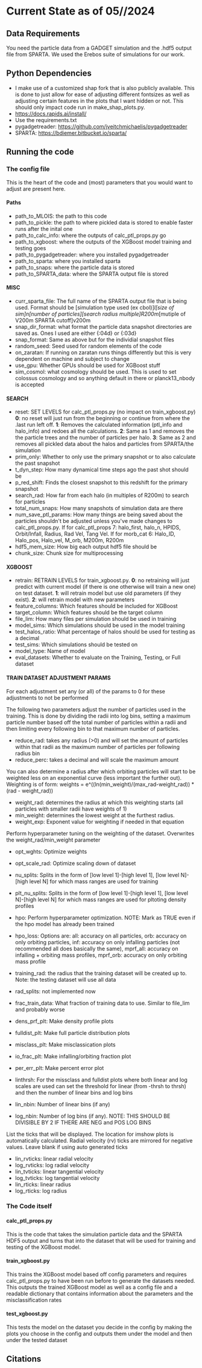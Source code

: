 # Current State as of 05//2024

## Data Requirements
You need the particle data from a GADGET simulation and the .hdf5 output file from SPARTA. We used the Erebos suite of simulations for our work.

## Python Dependencies
- I make use of a customized shap fork that is also publicly available. This is done to just allow for ease of adjusting different fontsizes as well as adjusting certain features in the plots that I want hidden or not. This should only impact code run in make_shap_plots.py. 
- https://docs.rapids.ai/install/ 
- Use the requirements.txt
- pygadgetreader: https://github.com/jveitchmichaelis/pygadgetreader
- SPARTA: https://bdiemer.bitbucket.io/sparta/ 

## Running the code

### The config file
This is the heart of the code and (most) parameters that you would want to adjust are present here.

#### Paths

- path_to_MLOIS: the path to this code
- path_to_pickle: the path to where pickled data is stored to enable faster runs after the inital one
- path_to_calc_info: where the outputs of calc_ptl_props.py go
- path_to_xgboost: where the outputs of the XGBoost model training and testing goes
- path_to_pygadgetreader: where you installed pygadgetreader
- path_to_sparta: where you installed sparta
- path_to_snaps: where the particle data is stored
- path_to_SPARTA_data: where the SPARTA output file is stored

#### MISC
- curr_sparta_file: The full name of the SPARTA output file that is being used. Format should be [simulation type used (ex cbol)]_l[size of sim]_n[number of particles]_[search radius multiple]R200m_[mutiple of V200m SPARTA cutoff]v200m
- snap_dir_format: what format the particle data snapshot directories are saved as. Ones I used are either {:04d} or {:03d}
- snap_format: Same as above but for the individial snapshot files
- random_seed: Seed used for random elements of the code
- on_zaratan: If running on zaratan runs things differently but this is very dependent on machine and subject to change
- use_gpu: Whether GPUs should be used for XGBoost stuff
- sim_cosmol: what cosmology should be used. This is used to set colossus cosmology and so anything default in there or planck13_nbody is accepted

#### SEARCH
- reset: SET LEVELS for calc_ptl_props.py (no impact on train_xgboost.py) **0**: no reset will just run from the beginning or continue from where the .last run left off. **1**: Removes the calculated information (ptl_info and halo_info) and redoes all the calculations. **2**: Same as 1 and removes the the particle trees and the number of particles per halo. **3**: Same as 2 and removes all pickled data about the halos and particles from SPARTA/the simulation
- prim_only: Whether to only use the primary snapshot or to also calculate the past snapshot
- t_dyn_step: How many dynamical time steps ago the past shot should be
- p_red_shift: Finds the closest snapshot to this redshift for the primary snapshot
- search_rad: How far from each halo (in multiples of R200m) to search for particles
- total_num_snaps: How many snapshots of simulation data are there
- num_save_ptl_params: How many things are being saved about the particles shouldn't be adjusted unless you've made changes to calc_ptl_props.py. If for calc_ptl_props 7: halo_first, halo_n, HPIDS, Orbit/Infall, Radius, Rad Vel, Tang Vel. If for morb_cat 6: Halo_ID, Halo_pos, Halo_vel, M_orb, M200m, R200m
- hdf5_mem_size: How big each output hdf5 file should be
- chunk_size: Chunk size for multiprocessing

#### XGBOOST
- retrain: RETRAIN LEVELS for train_xgboost.py. **0**: no retraining will just predict with current model (if there is one otherwise will train a new one) on test dataset. **1**: will retrain model but use old parameters (if they exist). **2**: will retrain model with new parameters
- feature_columns: Which features should be included for XGBoost
- target_column: Which features should be the target column
- file_lim: How many files per simulation should be used in training
- model_sims: Which simulations should be used in the model training
- test_halos_ratio: What percentage of halos should be used for testing as a decimal
- test_sims: Which simulations should be tested on 
- model_type: Name of model 
- eval_datasets: Whether to evaluate on the Training, Testing, or Full dataset

#### TRAIN DATASET ADJUSTMENT PARAMS
For each adjustment set any (or all) of the params to 0 for these adjustments to not be performed

The following two parameters adjust the number of particles used in the training. This is done by dividing the radii into log bins, setting a maximum particle
number based off the total number of particles within a radii and then limiting every following bin to that maximum number of particles.
 
- reduce_rad: takes any radius (>0) and will set the amount of particles within that radii as the maximum number of particles per following radius bin
- reduce_perc: takes a decimal and will scale the maximum amount 


You can also determine a radius after which orbiting particles will start to be weighted less on an exponential curve (less important the further out). Weighting is of form: weights = e^((ln(min_weight)/(max_rad-weight_rad)) * (rad - weight_rad))
- weight_rad: determines the radius at which this weighting starts (all particles with smaller radii have weights of 1)
- min_weight: determines the lowest weight at the furthest radius.
- weight_exp: Exponent value for weighting if needed in that equation


Perform hyperparameter tuning on the weighting of the dataset. Overwrites the weight_rad/min_weight parameter
- opt_wghts: Optimize weights
- opt_scale_rad: Optimize scaling down of dataset


- nu_splits: Splits in the form of [low level 1]-[high level 1], [low level N]-[high level N] for which mass ranges are used for training
- plt_nu_splits: Splits in the form of [low level 1]-[high level 1], [low level N]-[high level N] for which mass ranges are used for pltoting density profiles

- hpo: Perform hyperparameter optimization. NOTE: Mark as TRUE even if the hpo model has already been trained
- hpo_loss: Options are: all: accuracy on all particles, orb: accuracy on only orbiting particles, inf: accuracy on only infalling particles (not recommended all does basically the same), mprf_all: accuracy on infalling + orbiting mass profiles, mprf_orb: accuracy on only orbiting mass profile
- training_rad: the radius that the training dataset will be created up to. Note: the testing dataset will use all data
- rad_splits: not implemented now
- frac_train_data: What fraction of training data to use. Similar to file_lim and probably worse


- dens_prf_plt: Make density profile plots
- fulldist_plt: Make full particle distribution plots
- misclass_plt: Make misclassication plots
- io_frac_plt: Make infalling/orbiting fraction plot
- per_err_plt: Make percent error plot


- linthrsh: For the missclass and fulldist plots where both linear and log scales are used can set the threshold for linear (from -thrsh to thrsh) and then the number of linear bins and log bins
- lin_nbin: Number of linear bins (if any)
- log_nbin: Number of log bins (if any). NOTE: THIS SHOULD BE DIVISIBLE BY 2 IF THERE ARE NEG and POS LOG BINS

List the ticks that will be displayed. The location for imshow plots is automatically calculated. Radial velocity (rv) ticks are mirrored for negative values. Leave blank if using auto generated ticks
- lin_rvticks: linear radial velocity
- log_rvticks: log radial velocity
- lin_tvticks: linear tangential velocity
- log_tvticks: log tangential velocity
- lin_rticks: linear radius
- log_rticks: log radius

### The Code itself
#### calc_ptl_props.py
This is the code that takes the simulation particle data and the SPARTA HDF5 output and turns that into the dataset that will be used for training and testing of the XGBoost model.

#### train_xgboost.py
This trains the XGBoost model based off config parameters and requires calc_ptl_props.py to have been run before to generate the datasets needed. This outputs the trained XGBoost model as well as a config file and a readable dictionary that contains information about the parameters and the misclassification rates

#### test_xgboost.py
This tests the model on the dataset you decide in the config by making the plots you choose in the config and outputs them under the model and then under the tested dataset 

## Citations


